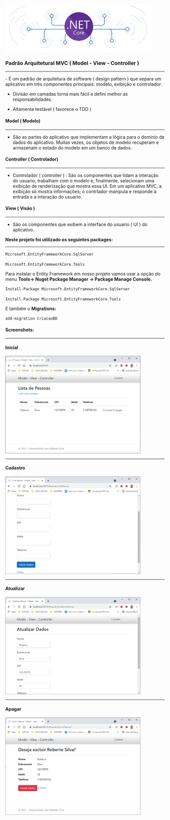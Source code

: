 <img src="https://github.com/beto-frs/ASPNET_CORE_MVC/blob/master/Model-View-Controller/wwwroot/img/img.png" alt="logo" style="zoom:60%;" />

### **Padrão Arquitetural MVC ( Model - View - Controller )**

<hr>
- É um padrão de arquitetura de software ( design pattern ) que separa um aplicativo em três componentes principais: modelo, exibição e controlador.

- Divisão em camadas torna mais fácil e defini melhor as responsabilidades.

- Altamente testável ( favorece o TDD )




#### Model ( Modelo)

------

- São as partes do aplicativo que implementam a lógica para o dominio de dados do aplicativo. Muitas vezes, os objetos de modelo recuperam e armazenam o estado do modelo em um banco de dados.



#### Controller ( Controlador)

------

- Controlador ( controller ) : São os componentes que lidam a interação do usuario, trabalham com o modelo e, finalmente, selecionam uma exibição de renderização que mostra essa UI. Em um aplicativo MVC, a exibição só mostra informações; o contrlador manipula e responde à entrada e a interação do usuario.



#### View ( Visão )

------

- São os componentes que exibem a interface do usuario ( UI ) do aplicativo.





**Neste projeto foi utilizado os seguintes packages:**

------



```
Microsoft.EntityFrameworkCore.SqlServer

Microsoft.EntityFrameworkCore.Tools
```




Para instalar o Entity Framework em nosso projeto vamos usar a opção do menu **Tools-> Nuget Package Manager ->  Package Manage Console.**

```
Install-Package Microsoft.EntityFrameworkCore.SqlServer

Install-Package Microsoft.EntityFrameworkCore.Tools
```

E também o **Migrations:**

```
add-migration CriacaoBD
```



#### Screenshots:

------

#### Inicial				 
<img src="https://github.com/beto-frs/ASPNET_CORE_MVC/blob/master/Model-View-Controller/wwwroot/img/Index.png" style="zoom:50%;" />

------

#### Cadastro			
<img src="https://github.com/beto-frs/ASPNET_CORE_MVC/blob/master/Model-View-Controller/wwwroot/img/Inclusao.png" style="zoom:50%;" />

------

#### Atualizar			 
<img src="https://github.com/beto-frs/ASPNET_CORE_MVC/blob/master/Model-View-Controller/wwwroot/img/Atualizar.png" style="zoom:50%;" />

------

#### Apagar				 
<img src="https://github.com/beto-frs/ASPNET_CORE_MVC/blob/master/Model-View-Controller/wwwroot/img/Apagar.png" style="zoom:50%;" />





